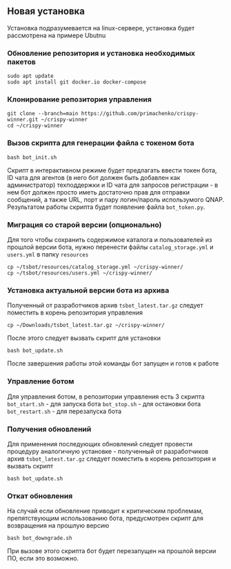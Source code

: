 ## Новая установка

Установка подразумевается на linux-сервере, установка будет рассмотрена на примере Ubutnu
### Обновление репозитория и установка необходимых пакетов
```
sudo apt update
sudo apt install git docker.io docker-compose
```
### Клонирование репозитория управления
```
git clone --branch=main https://github.com/primachenko/crispy-winner.git ~/crispy-winner
cd ~/crispy-winner
```
### Вызов скрипта для генерации файла с токеном бота
```
bash bot_init.sh
```
Скрипт в интерактивном режиме будет предлагать ввести токен бота, ID чата для агентов (в него бот должен быть добавлен как администратор) техподдержки и ID чата для запросов регистрации - в нем бот должен просто иметь достаточно прав для отправки сообщений, а также URL, порт и пару логин/пароль использумого QNAP.
Результатом работы скрипта будет появление файла `bot_token.py`.
### Миграция со старой версии (опционально)
Для того чтобы сохранить содержимое каталога и пользователей из прошлой версии бота, нужно перенести файлы `catalog_storage.yml` и `users.yml` в папку `resources`
```
cp ~/tsbot/resources/catalog_storage.yml ~/crispy-winner/
cp ~/tsbot/resources/users.yml ~/crispy-winner/
```
### Установка актуальной версии бота из архива
Полученный от разработчиков архив `tsbot_latest.tar.gz` следует поместить в корень репозитория управления
```
cp ~/Downloads/tsbot_latest.tar.gz ~/crispy-winner/
```
После этого следует вызвать скрипт для установки
```
bash bot_update.sh
```
После завершения работы этой команды бот запущен и готов к работе
### Управление ботом
Для управления ботом, в репозитории управления есть 3 скрипта
`bot_start.sh` - для запуска бота
`bot_stop.sh` - для остановки бота
`bot_restart.sh` - для перезапуска бота
### Получения обновлений
Для применения последующих обновлений следует провести процедуру аналогичную установке - полученный от разработчиков архив  `tsbot_latest.tar.gz` следует поместить в корень репозитория и вызвать скрипт
```
bash bot_update.sh
```
### Откат обновления
На случай если обновление приводит к критическим проблемам, препятствующим использованию бота, предусмотрен скрипт для возвращения на прошлую версию
```
bash bot_downgrade.sh
```
При вызове этого скрипта бот будет перезапущен на прошлой версии ПО, если это возможно.

